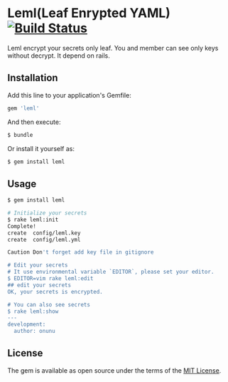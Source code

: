 # Leml(Leaf Enrypted YAML) [![Build Status](https://travis-ci.org/onunu/leml.svg?branch=master)](https://travis-ci.org/onunu/leml)
Leml encrypt your secrets only leaf.
You and member can see only keys without decrypt.
It depend on rails.

## Installation
Add this line to your application's Gemfile:

```ruby
gem 'leml'
```

And then execute:
```bash
$ bundle
```

Or install it yourself as:
```bash
$ gem install leml
```

## Usage
```bash
$ gem install leml

# Initialize your secrets
$ rake leml:init
Complete!
create  config/leml.key
create  config/leml.yml

Caution Don't forget add key file in gitignore

# Edit your secrets
# It use environmental variable `EDITOR`, please set your editor.
$ EDITOR=vim rake leml:edit
## edit your secrets
OK, your secrets is encrypted.

# You can also see secrets
$ rake leml:show
---
development:
  author: onunu
```

## License
The gem is available as open source under the terms of the [MIT License](http://opensource.org/licenses/MIT).
